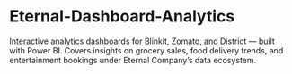 # Eternal-Dashboard-Analytics
Interactive analytics dashboards for Blinkit, Zomato, and District — built with Power BI. Covers insights on grocery sales, food delivery trends, and entertainment bookings under Eternal Company’s data ecosystem.
